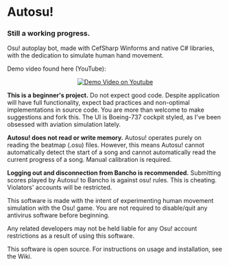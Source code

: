 # Autosu!
### Still a working progress.
Osu! autoplay bot, made with CefSharp Winforms and native C# libraries, with the dedication to simulate human hand movement.

Demo video found here (YouTube):

<div align="center">
  <a href="https://www.youtube.com/watch?v=SHwqx3fWZuc"><img src="https://img.youtube.com/vi/SHwqx3fWZuc/0.jpg" alt="Demo Video on Youtube"></a>
</div>

**This is a beginner's project.** Do not expect good code. Despite application will have full functionality, expect bad practices and non-optimal implementations in source code. You are more than welcome to make suggestions and fork this. The UI is Boeing-737 cockpit styled, as I've been obsessed with aviation simulation lately.

**Autosu! does not read or write memory.** Autosu! operates purely on reading the beatmap (.osu) files. However, this means Autosu! cannot automatically detect the start of a song and cannot automatically read the current progress of a song. Manual calibration is required.

**Logging out and disconnection from Bancho is recommended.** Submitting scores played by Autosu! to Bancho is against osu! rules. This is cheating. Violators' accounts will be restricted.

This software is made with the intent of experimenting human movement simulation with the Osu! game. You are not required to disable/quit any antivirus software before beginning.

Any related developers may not be held liable for any Osu! account restrictions as a result of using this software.

This software is open source. For instructions on usage and installation, see the Wiki.
